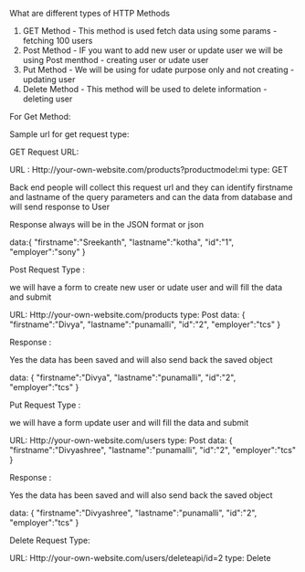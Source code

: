What are different types of HTTP Methods

1) GET Method - This method is used fetch data using some params - fetching 100 users
2) Post Method - IF you want to add new user or update user we will be using Post menthod - creating user or udate user
3) Put Method  - We will be using for udate purpose only and not creating - updating user
4) Delete Method - This method will be used to delete information - deleting user



For Get Method:

Sample url for get request type:

GET Request URL:

URL : Http://your-own-website.com/products?productmodel:mi
type: GET

Back end people will collect this request url and they can identify firstname and lastname of the query parameters and can the data from database and will send response to User

Response always will be in the JSON format or json

data:{
    "firstname":"Sreekanth",
    "lastname":"kotha",
    "id":"1",
    "employer":"sony"
}


Post Request Type :

we will have a form to create new user or udate user and will fill the data and submit

URL: Http://your-own-website.com/products
type: Post
data: {
    "firstname":"Divya",
    "lastname":"punamalli",
    "id":"2",
    "employer":"tcs"
}

Response :

Yes the data has been saved and will also send back the saved object 

data: {
    "firstname":"Divya",
    "lastname":"punamalli",
    "id":"2",
    "employer":"tcs"
}


Put Request Type :

we will have a form update user and will fill the data and submit

URL: Http://your-own-website.com/users
type: Post
data: {
    "firstname":"Divyashree",
    "lastname":"punamalli",
    "id":"2",
    "employer":"tcs"
}

Response :

Yes the data has been saved and will also send back the saved object 

data: {
    "firstname":"Divyashree",
    "lastname":"punamalli",
    "id":"2",
    "employer":"tcs"
}

Delete Request Type:

URL: Http://your-own-website.com/users/deleteapi/id=2
type: Delete
